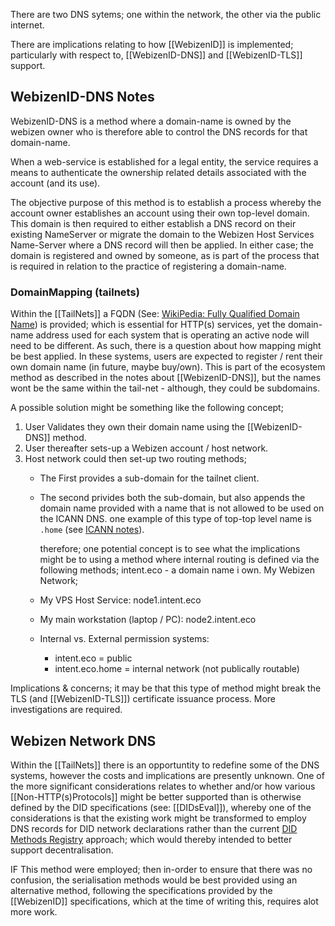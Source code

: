 There are two DNS sytems; one within the network, the other via the public internet.

There are implications relating to how [[WebizenID]] is implemented; particularly with respect to, [[WebizenID-DNS]] and [[WebizenID-TLS]] support.

## WebizenID-DNS Notes
WebizenID-DNS is a method where a domain-name is owned by the webizen owner who is therefore able to control the DNS records for that domain-name.  

When a web-service is established for a legal entity, the service requires a means to authenticate the ownership related details associated with the account (and its use). 

The objective purpose of this method is to establish a process whereby the account owner establishes an account using their own top-level domain.  This domain is then required to either establish a DNS record on their existing NameServer or migrate the domain to the Webizen Host Services Name-Server where a DNS record will then be applied.  In either case; the domain is registered and owned by someone, as is part of the process that is required in relation to the practice of registering a domain-name.

### DomainMapping (tailnets)

Within the [[TailNets]] a FQDN (See: [WikiPedia: Fully Qualified Domain Name](https://en.wikipedia.org/wiki/Fully_qualified_domain_name)) is provided; which is essential for HTTP(s) services, yet the domain-name address used for each system that is operating an active node will need to be different.  As such, there is a question about how mapping might be best applied.  In these systems, users are expected to register / rent their own domain name (in future, maybe buy/own).  This is part of the ecosystem method as described in the notes about [[WebizenID-DNS]], but the names wont be the same within the tail-net - although, they could be subdomains. 

A possible solution might be something like the following concept;

1. User Validates they own their domain name using the [[WebizenID-DNS]] method.
2. User thereafter sets-up a Webizen account / host network.
3. Host network could then set-up two routing methods;
	- The First provides a sub-domain for the tailnet client.
	- The second privides both the sub-domain, but also appends the domain name provided with a name that is not allowed to be used on the ICANN DNS.  one example of this type of top-top level name is `.home` (see [ICANN notes](https://icannwiki.org/.home)).
	  
	  therefore; one potential concept is to see what the implications might be to using a method where internal routing is defined via the following methods;
	intent.eco - a domain name i own. 
	My Webizen Network;
	- My VPS Host Service: node1.intent.eco
	- My main workstation (laptop / PC): node2.intent.eco
	- Internal vs. External permission systems:
		- intent.eco = public
		- intent.eco.home = internal network (not publically routable)

Implications & concerns;  it may be that this type of method might break the TLS (and [[WebizenID-TLS]]) certificate issuance process.  More investigations are required.

## Webizen Network DNS
Within the [[TailNets]] there is an opportuntity to redefine some of the DNS systems, however the costs and implications are presently unknown.  One of the more significant considerations relates to whether and/or how various [[Non-HTTP(s)Protocols]] might be better supported than is otherwise defined by the DID specifications (see: [[DIDsEval]]), whereby one of the considerations is that the existing work might be transformed to employ DNS records for DID network declarations rather than the current [DID Methods Registry](https://github.com/w3c/did-spec-registries/tree/main/methods) approach; which would thereby intended to better support decentralisation. 

IF This method were employed; then in-order to ensure that there was no confusion, the  serialisation methods would be best provided using an alternative method, following the specifications provided by the [[WebizenID]] specifications, which at the time of writing this, requires alot more work.  



